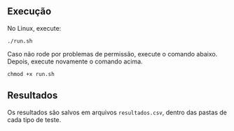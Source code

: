 ## Execução

No Linux, execute:

```
./run.sh
```

Caso não rode por problemas de permissão, execute o comando abaixo. Depois, execute novamente o comando acima.

```
chmod +x run.sh
```

## Resultados

Os resultados são salvos em arquivos `resultados.csv`, dentro das pastas de cada tipo de teste.
